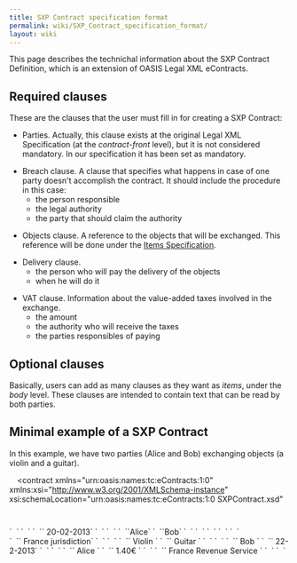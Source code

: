 ```yaml
---
title: SXP Contract specification format
permalink: wiki/SXP_Contract_specification_format/
layout: wiki
---
```


This page describes the technichal information about the SXP Contract
Definition, which is an extension of OASIS Legal XML eContracts.

Required clauses
----------------

These are the clauses that the user must fill in for creating a SXP
Contract:

-   Parties. Actually, this clause exists at the original Legal XML
    Specification (at the *contract-front* level), but it is not
    considered mandatory. In our specification it has been set
    as mandatory.

<!-- -->

-   Breach clause. A clause that specifies what happens in case of one
    party doesn't accomplish the contract. It should include the
    procedure in this case:
    -   the person responsible
    -   the legal authority
    -   the party that should claim the authority

<!-- -->

-   Objects clause. A reference to the objects that will be exchanged.
    This reference will be done under the [Items
    Specification](/wiki/Items_Specification "wikilink").

<!-- -->

-   Delivery clause.
    -   the person who will pay the delivery of the objects
    -   when he will do it

<!-- -->

-   VAT clause. Information about the value-added taxes involved in
    the exchange.
    -   the amount
    -   the authority who will receive the taxes
    -   the parties responsibles of paying

Optional clauses
----------------

Basically, users can add as many clauses as they want as *items*, under
the *body* level. These clauses are intended to contain text that can be
read by both parties.

Minimal example of a SXP Contract
---------------------------------

In this example, we have two parties (Alice and Bob) exchanging objects
(a violin and a guitar).

<?xml version="1.0"?>
`  `<contract xmlns="urn:oasis:names:tc:eContracts:1:0"
   xmlns:xsi="http://www.w3.org/2001/XMLSchema-instance"
   xsi:schemaLocation="urn:oasis:names:tc:eContracts:1:0 SXPContract.xsd"
   >  
`  `

<title>
<text>Contract between Alice and Bob</text>

</title>
`  `<contract-front>  
`  `<date-block>  
`  `<date>` 20-02-2013`</date>  
`  `</date-block>  
`  `<parties>  
`  `<party>`Alice`</party>  
`  `<party>`Bob`</party>  
`  `</parties>  
`  `</contract-front>  
`  `  
`  `

<body>
`  `<breachClause>  
`  `<authority>` France jurisdiction`</authority>  
`  `</breachClause>  
`  `<objects>  
`  `<object>` Violin `</object>  
`  `<object>` Guitar `</object>  
`  `</objects>  
`  `<deliveryClause>  
`  `<party>` Bob `</party>  
`  `<date>` 22-2-2013`</date>  
`  `</deliveryClause>  
`  `<vatClause>  
`  `<party>` Alice `</party>  
`  `<amount>` 1.40€ `</amount>  
`  `</vatClause>  
`  `<authority>` France Revenue Service `</authority>  
`  `

</body>
`  `</contract>
